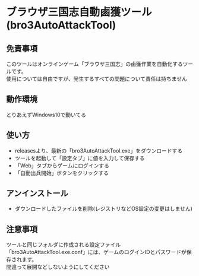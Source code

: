 # ブラウザ三国志自動鹵獲ツール(bro3AutoAttackTool)
## 免責事項
このツールはオンラインゲーム「ブラウザ三国志」の鹵獲作業を自動化するツールです。<br>
使用については自由ですが、発生するすべての問題について責任は持ちません

## 動作環境
とりあえずWindows10で動いてる

## 使い方
- releasesより、最新の「bro3AutoAttackTool.exe」をダウンロードする
- ツールを起動して「設定タブ」に値を入力して保存する
- 「Web」タブからゲームにログインする
- 「自動出兵開始」ボタンをクリックする

## アンインストール
- ダウンロードしたファイルを削除(レジストリなどOS設定の変更はしません)

## 注意事項
ツールと同じフォルダに作成される設定ファイル「bro3AutoAttackTool.exe.conf」には、ゲームのログインIDとパスワードが保存されます。<br>
間違って展開などしないようにしてください
